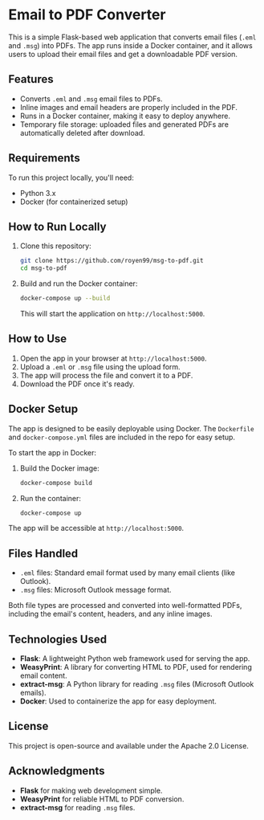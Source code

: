# Email to PDF Converter

This is a simple Flask-based web application that converts email files (`.eml` and `.msg`) into PDFs. The app runs inside a Docker container, and it allows users to upload their email files and get a downloadable PDF version.

## Features

- Converts `.eml` and `.msg` email files to PDFs.
- Inline images and email headers are properly included in the PDF.
- Runs in a Docker container, making it easy to deploy anywhere.
- Temporary file storage: uploaded files and generated PDFs are automatically deleted after download.

## Requirements

To run this project locally, you'll need:

- Python 3.x
- Docker (for containerized setup)

## How to Run Locally

1. Clone this repository:

    ```bash
    git clone https://github.com/royen99/msg-to-pdf.git
    cd msg-to-pdf
    ```

2. Build and run the Docker container:

    ```bash
    docker-compose up --build
    ```

    This will start the application on `http://localhost:5000`.

## How to Use

1. Open the app in your browser at `http://localhost:5000`.
2. Upload a `.eml` or `.msg` file using the upload form.
3. The app will process the file and convert it to a PDF.
4. Download the PDF once it's ready.

## Docker Setup

The app is designed to be easily deployable using Docker. The `Dockerfile` and `docker-compose.yml` files are included in the repo for easy setup.

To start the app in Docker:

1. Build the Docker image:

    ```bash
    docker-compose build
    ```

2. Run the container:

    ```bash
    docker-compose up
    ```

The app will be accessible at `http://localhost:5000`.

## Files Handled

- `.eml` files: Standard email format used by many email clients (like Outlook).
- `.msg` files: Microsoft Outlook message format.
  
Both file types are processed and converted into well-formatted PDFs, including the email's content, headers, and any inline images.

## Technologies Used

- **Flask**: A lightweight Python web framework used for serving the app.
- **WeasyPrint**: A library for converting HTML to PDF, used for rendering email content.
- **extract-msg**: A Python library for reading `.msg` files (Microsoft Outlook emails).
- **Docker**: Used to containerize the app for easy deployment.

## License

This project is open-source and available under the Apache 2.0 License.

## Acknowledgments

- **Flask** for making web development simple.
- **WeasyPrint** for reliable HTML to PDF conversion.
- **extract-msg** for reading `.msg` files.
